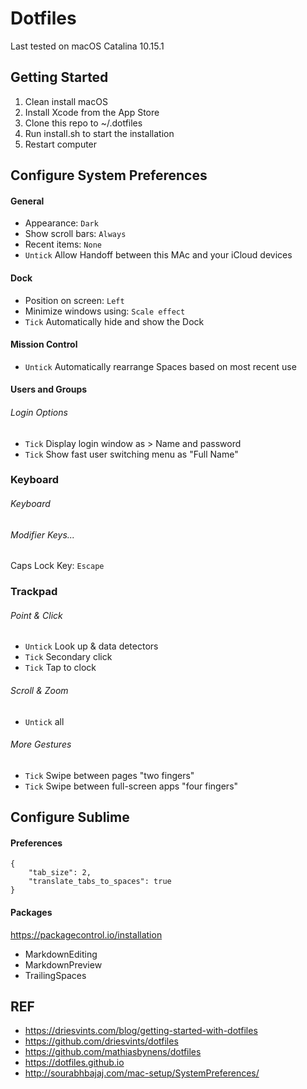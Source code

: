 # Dotfiles

Last tested on macOS Catalina 10.15.1

## Getting Started
1. Clean install macOS
2. Install Xcode from the App Store
3. Clone this repo to ~/.dotfiles
4. Run install.sh to start the installation
5. Restart computer

## Configure System Preferences
#### General
* Appearance: `Dark`
* Show scroll bars: `Always`
* Recent items: `None`
* `Untick` Allow Handoff between this MAc and your iCloud devices

#### Dock
* Position on screen: `Left`
* Minimize windows using: `Scale effect`
* `Tick` Automatically hide and show the Dock

#### Mission Control
* `Untick` Automatically rearrange Spaces based on most recent use

#### Users and Groups
###### Login Options
* `Tick` Display login window as > Name and password
* `Tick` Show fast user switching menu as "Full Name"

### Keyboard
###### Keyboard
###### Modifier Keys...
Caps Lock Key: `Escape`

### Trackpad
###### Point & Click
* `Untick` Look up & data detectors
* `Tick` Secondary click
* `Tick` Tap to clock

###### Scroll & Zoom
* `Untick` all

###### More Gestures
* `Tick` Swipe between pages "two fingers"
* `Tick` Swipe between full-screen apps "four fingers"

## Configure Sublime
#### Preferences
```
{
    "tab_size": 2,
    "translate_tabs_to_spaces": true
}
```

#### Packages
https://packagecontrol.io/installation
* MarkdownEditing
* MarkdownPreview
* Trailing​Spaces

## REF
* https://driesvints.com/blog/getting-started-with-dotfiles
* https://github.com/driesvints/dotfiles
* https://github.com/mathiasbynens/dotfiles
* https://dotfiles.github.io
* http://sourabhbajaj.com/mac-setup/SystemPreferences/
